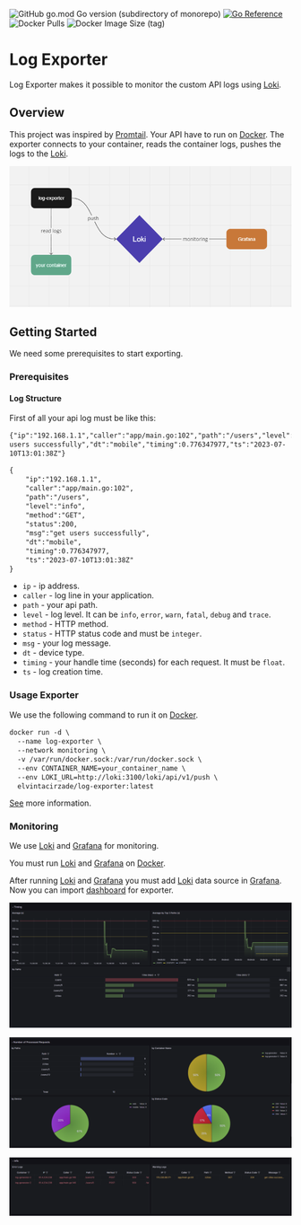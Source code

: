 ![GitHub go.mod Go version (subdirectory of monorepo)](https://img.shields.io/github/go-mod/go-version/elvin-tacirzade/log-exporter?logo=go)
[![Go Reference](https://pkg.go.dev/badge/github.com/elvin-tacirzade/log-exporter.svg)](https://pkg.go.dev/github.com/elvin-tacirzade/log-exporter)
![Docker Pulls](https://img.shields.io/docker/pulls/elvintacirzade/log-exporter?logo=docker&logoColor=white)
![Docker Image Size (tag)](https://img.shields.io/docker/image-size/elvintacirzade/log-exporter/latest?logo=docker&logoColor=white)

# Log Exporter

Log Exporter makes it possible to monitor the custom API logs using [Loki](https://grafana.com/oss/loki/).

## Overview

This project was inspired by [Promtail](https://grafana.com/docs/loki/latest/clients/promtail/). Your API have to run on [Docker](https://www.docker.com/). The exporter connects to your container, reads the container logs, pushes the logs to the [Loki](https://grafana.com/oss/loki/).

![Project schema](https://github.com/elvin-tacirzade/log-exporter/blob/main/grafana/photos/schema.png?raw=true)

## Getting Started

We need some prerequisites to start exporting.

### Prerequisites

#### Log Structure
First of all your api log must be like this:

```
{"ip":"192.168.1.1","caller":"app/main.go:102","path":"/users","level":"info","method":"GET","status":200,"msg":"get users successfully","dt":"mobile","timing":0.776347977,"ts":"2023-07-10T13:01:38Z"}
```

```
{
    "ip":"192.168.1.1",
    "caller":"app/main.go:102",
    "path":"/users",
    "level":"info",
    "method":"GET",
    "status":200,
    "msg":"get users successfully",
    "dt":"mobile",
    "timing":0.776347977,
    "ts":"2023-07-10T13:01:38Z"
}
```

* `ip` - ip address.
* `caller` - log line in your application.
* `path` - your api path.
* `level` - log level. It can be `info`, `error`, `warn`, `fatal`, `debug` and `trace`.
* `method` - HTTP method.
* `status` - HTTP status code and must be `integer`.
* `msg` - your log message.
* `dt` - device type.
* `timing` - your handle time (seconds) for each request. It must be `float`.
* `ts` - log creation time.

### Usage Exporter

We use the following command to run it on [Docker](https://www.docker.com/).

```
docker run -d \
  --name log-exporter \
  --network monitoring \
  -v /var/run/docker.sock:/var/run/docker.sock \
  --env CONTAINER_NAME=your_container_name \
  --env LOKI_URL=http://loki:3100/loki/api/v1/push \
  elvintacirzade/log-exporter:latest
```

[See](https://hub.docker.com/r/elvintacirzade/log-exporter) more information.

### Monitoring

We use [Loki](https://grafana.com/oss/loki/) and [Grafana](https://grafana.com/) for monitoring.

You must run [Loki](https://grafana.com/oss/loki/) and [Grafana](https://grafana.com/) on [Docker](https://www.docker.com/).


After running [Loki](https://grafana.com/oss/loki/) and [Grafana](https://grafana.com/) you must add [Loki](https://grafana.com/oss/loki/) data source in [Grafana](https://grafana.com/). Now you can import [dashboard](https://grafana.com/grafana/dashboards/19745-custom-logs/) for exporter.

![Grafana Dashboard Timing](https://github.com/elvin-tacirzade/log-exporter/blob/main/grafana/photos/dashboard-timing.png?raw=true)

![Grafana Dashboard Number of Processed Requests](https://github.com/elvin-tacirzade/log-exporter/blob/main/grafana/photos/dashboard-number-of-processed-requests.png?raw=true)

![Grafana Dashboard Info](https://github.com/elvin-tacirzade/log-exporter/blob/main/grafana/photos/dashboard-info.png?raw=true)
